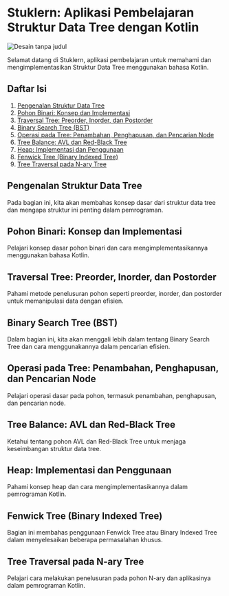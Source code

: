 # Stuklern: Aplikasi Pembelajaran Struktur Data Tree dengan Kotlin

![Desain tanpa judul](https://github.com/nurkholiswakhid/StrukLearn/assets/125814325/d4785c86-25b7-4ee2-890f-8b46844b13b6)

Selamat datang di Stuklern, aplikasi pembelajaran untuk memahami dan mengimplementasikan Struktur Data Tree menggunakan bahasa Kotlin.

## Daftar Isi

1. [Pengenalan Struktur Data Tree](#pengenalan-struktur-data-tree)
2. [Pohon Binari: Konsep dan Implementasi](#pohon-binari-konsep-dan-implementasi)
3. [Traversal Tree: Preorder, Inorder, dan Postorder](#traversal-tree-preorder-inorder-dan-postorder)
4. [Binary Search Tree (BST)](#binary-search-tree-bst)
5. [Operasi pada Tree: Penambahan, Penghapusan, dan Pencarian Node](#operasi-pada-tree-penambahan-penghapusan-dan-pencarian-node)
6. [Tree Balance: AVL dan Red-Black Tree](#tree-balance-avl-dan-red-black-tree)
7. [Heap: Implementasi dan Penggunaan](#heap-implementasi-dan-penggunaan)
8. [Fenwick Tree (Binary Indexed Tree)](#fenwick-tree-binary-indexed-tree)
9. [Tree Traversal pada N-ary Tree](#tree-traversal-pada-n-ary-tree)

## Pengenalan Struktur Data Tree

Pada bagian ini, kita akan membahas konsep dasar dari struktur data tree dan mengapa struktur ini penting dalam pemrograman.

## Pohon Binari: Konsep dan Implementasi

Pelajari konsep dasar pohon binari dan cara mengimplementasikannya menggunakan bahasa Kotlin.

## Traversal Tree: Preorder, Inorder, dan Postorder

Pahami metode penelusuran pohon seperti preorder, inorder, dan postorder untuk memanipulasi data dengan efisien.

## Binary Search Tree (BST)

Dalam bagian ini, kita akan menggali lebih dalam tentang Binary Search Tree dan cara menggunakannya dalam pencarian efisien.

## Operasi pada Tree: Penambahan, Penghapusan, dan Pencarian Node

Pelajari operasi dasar pada pohon, termasuk penambahan, penghapusan, dan pencarian node.

## Tree Balance: AVL dan Red-Black Tree

Ketahui tentang pohon AVL dan Red-Black Tree untuk menjaga keseimbangan struktur data tree.

## Heap: Implementasi dan Penggunaan

Pahami konsep heap dan cara mengimplementasikannya dalam pemrograman Kotlin. 

## Fenwick Tree (Binary Indexed Tree)

Bagian ini membahas penggunaan Fenwick Tree atau Binary Indexed Tree dalam menyelesaikan beberapa permasalahan khusus.

## Tree Traversal pada N-ary Tree

Pelajari cara melakukan penelusuran pada pohon N-ary dan aplikasinya dalam pemrograman Kotlin.


